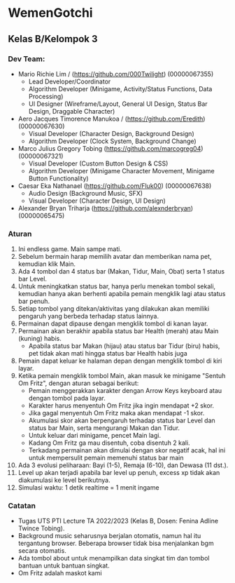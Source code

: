 # WemenGotchi
## Kelas B/Kelompok 3

### Dev Team:
- Mario Richie Lim / (https://github.com/000Twilight) (00000067355)
    - Lead Developer/Coordinator
    - Algorithm Developer (Minigame, Activity/Status Functions, Data Processing)
    - UI Designer (Wireframe/Layout, General UI Design, Status Bar Design, Draggable Character)
- Aero Jacques Timorence Manukoa / (https://github.com/Eredith) (00000067630)
    - Visual Developer (Character Design, Background Design)
    - Algorithm Developer (Clock System, Background Change)
- Marco Julius Gregory Tobing (https://github.com/marcogreg04) (00000067321)
    - Visual Developer (Custom Button Design & CSS)
    - Algorithm Developer (Minigame Character Movement, Minigame Button Functionality)
- Caesar Eka Nathanael (https://github.com/Fluk00) (00000067638)
    - Audio Design (Background Music, SFX)
    - Visual Developer (Character Design, UI Design)
- Alexander Bryan Triharja (https://github.com/alexnderbryan) (00000065475)

### Aturan
1. Ini endless game. Main sampe mati.
2. Sebelum bermain harap memilih avatar dan memberikan nama pet, kemudian klik Main.
3. Ada 4 tombol dan 4 status bar (Makan, Tidur, Main, Obat) serta 1 status bar Level.
4. Untuk meningkatkan status bar, hanya perlu menekan tombol sekali, kemudian hanya akan berhenti apabila pemain mengklik lagi atau status bar penuh.
5. Setiap tombol yang ditekan/aktivitas yang dilakukan akan memiliki pengaruh yang berbeda terhadap status lainnya.
6. Permainan dapat dipause dengan mengklik tombol di kanan layar.
7. Permainan akan berakhir apabila status bar Health (merah) atau Main (kuning) habis.
    - Apabila status bar Makan (hijau) atau status bar Tidur (biru) habis, pet tidak akan mati hingga status bar Health habis juga
8. Pemain dapat keluar ke halaman depan dengan mengklik tombol di kiri layar.
9. Ketika pemain mengklik tombol Main, akan masuk ke minigame "Sentuh Om Fritz", dengan aturan sebagai berikut:
    - Pemain menggerakkan karakter dengan Arrow Keys keyboard atau dengan tombol pada layar.
    - Karakter harus menyentuh Om Fritz jika ingin mendapat +2 skor.
    - Jika gagal menyentuh Om Fritz maka akan mendapat -1 skor.
    - Akumulasi skor akan berpengaruh terhadap status bar Level dan status bar Main, serta mengurangi Makan dan Tidur.
    - Untuk keluar dari minigame, pencet Main lagi.
    - Kadang Om Fritz ga mau disentuh, coba disentuh 2 kali.
    - Terkadang permainan akan dimulai dengan skor negatif acak, hal ini untuk mempersulit pemain memenuhi status bar main
10. Ada 3 evolusi peliharaan: Bayi (1-5), Remaja (6-10), dan Dewasa (11 dst.).
11. Level up akan terjadi apabila bar level up penuh, excess xp tidak akan diakumulasi ke level berikutnya.
12. Simulasi waktu: 1 detik realtime = 1 menit ingame

### Catatan
- Tugas UTS PTI Lecture TA 2022/2023 (Kelas B, Dosen: Fenina Adline Twince Tobing).
- Background music seharusnya berjalan otomatis, namun hal itu tergantung browser. Beberapa browser tidak bisa menjalankan bgm secara otomatis.
- Ada tombol about untuk menampilkan data singkat tim dan tombol bantuan untuk bantuan singkat.
- Om Fritz adalah maskot kami

